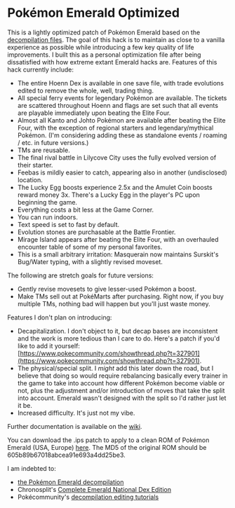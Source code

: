 # Pokémon Emerald Optimized

This is a lightly optimized patch of Pokémon Emerald based on the [decompilation files](https://github.com/pret/pokeemerald). The goal of this hack is to maintain as close to a vanilla experience as possible while introducing a few key quality of life improvements. I built this as a personal optimization file after being dissatisfied with how extreme extant Emerald hacks are. Features of this hack currently include: 

- The entire Hoenn Dex is available in one save file, with trade evolutions edited to remove the whole, well, trading thing. 
- All special ferry events for legendary Pokémon are available. The tickets are scattered throughout Hoenn and flags are set such that all events are playable immediately upon beating the Elite Four. 
- Almost all Kanto and Johto Pokémon are available after beating the Elite Four, with the exception of regional starters and legendary/mythical Pokémon. (I'm considering adding these as standalone events / roaming / etc. in future versions.)
- TMs are reusable. 
- The final rival battle in Lilycove City uses the fully evolved version of their starter. 
- Feebas is mildly easier to catch, appearing also in another (undisclosed) location.
- The Lucky Egg boosts experience 2.5x and the Amulet Coin boosts reward money 3x. There's a Lucky Egg in the player's PC upon beginning the game. 
- Everything costs a bit less at the Game Corner. 
- You can run indoors. 
- Text speed is set to fast by default. 
- Evolution stones are purchasable at the Battle Frontier. 
- Mirage Island appears after beating the Elite Four, with an overhauled encounter table of some of my personal favorites. 
- This is a small arbitrary irritation: Masquerain now maintains Surskit's Bug/Water typing, with a slightly revised moveset. 

The following are stretch goals for future versions: 

- Gently revise movesets to give lesser-used Pokémon a boost. 
- Make TMs sell out at PokéMarts after purchasing. Right now, if you buy multiple TMs, nothing bad will happen but you'll just waste money.

Features I don't plan on introducing: 

- Decapitalization. I don't object to it, but decap bases are inconsistent and the work is more tedious than I care to do. Here's a patch if you'd like to add it yourself: [https://www.pokecommunity.com/showthread.php?t=327901](https://www.pokecommunity.com/showthread.php?t=327901).
- The physical/special split. I *might* add this later down the road, but I believe that doing so would require rebalancing basically every trainer in the game to take into account how different Pokémon become viable or not, plus the adjustment and/or introduction of moves that take the split into account. Emerald wasn't designed with the split so I'd rather just let it be. 
- Increased difficulty. It's just not my vibe. 

Further documentation is available on the [wiki](https://github.com/jeffreymoro/pokeemerald/wiki). 

You can download the .ips patch to apply to a clean ROM of Pokémon Emerald (USA, Europe) [here](https://github.com/jeffreymoro/pokeemerald/releases). The MD5 of the original ROM should be 605b89b67018abcea91e693a4dd25be3. 

I am indebted to: 

- [the Pokémon Emerald decompilation](https://github.com/pret/pokeemerald)
- Chronosplit's [Complete Emerald National Dex Edition](https://www.romhacking.net/hacks/1991/)
- Pokécommunity's [decompilation editing tutorials](https://www.pokecommunity.com/forumdisplay.php?f=475)
